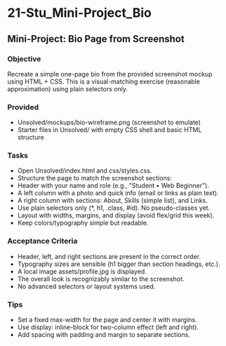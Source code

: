 # 21-Stu_Mini-Project_Bio

## Mini-Project: Bio Page from Screenshot

### Objective

Recreate a simple one-page bio from the provided screenshot mockup using HTML + CSS. This is a visual-matching exercise (reasonable approximation) using plain selectors only.

### Provided

- Unsolved/mockups/bio-wireframe.png (screenshot to emulate)
- Starter files in Unsolved/ with empty CSS shell and basic HTML structure

### Tasks

- Open Unsolved/index.html and css/styles.css.
- Structure the page to match the screenshot sections:
- Header with your name and role (e.g., "Student • Web Beginner").
- A left column with a photo and quick info (email or links as plain text).
- A right column with sections: About, Skills (simple list), and Links.
- Use plain selectors only (\*, h1, .class, #id). No pseudo-classes yet.
- Layout with widths, margins, and display (avoid flex/grid this week).
- Keep colors/typography simple but readable.

### Acceptance Criteria

- Header, left, and right sections are present in the correct order.
- Typography sizes are sensible (h1 bigger than section headings, etc.).
- A local image assets/profile.jpg is displayed.
- The overall look is recognizably similar to the screenshot.
- No advanced selectors or layout systems used.

### Tips

- Set a fixed max-width for the page and center it with margins.
- Use display: inline-block for two-column effect (left and right).
- Add spacing with padding and margin to separate sections.

